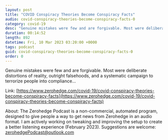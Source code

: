 ```yaml
---
layout: post
title: "COVID Conspiracy Theories Become Conspiracy Facts"
audio: covid-conspiracy-theories-become-conspiracy-facts-0
category: covid-19
desc: "Genuine mistakes were few and are forgivable. Most were deliberate distortions of reality, outright falsehoods, and a systematic campaign to terrorize people into compliance..."
duration: 00:14:52
length: 892
datetime: Fri, 10 Mar 2023 03:20:00 +0000
tags: podcast
guid: covid-conspiracy-theories-become-conspiracy-facts-0
order: 0
---
```

Genuine mistakes were few and are forgivable. Most were deliberate distortions of reality, outright falsehoods, and a systematic campaign to terrorize people into compliance...

Link: [https://www.zerohedge.com/covid-19/covid-conspiracy-theories-become-conspiracy-facts](https://www.zerohedge.com/covid-19/covid-conspiracy-theories-become-conspiracy-facts)

About: The Zerohedge Podcast is a non-commercial, automated program, designed to give people a way to get news from Zerohedge in an audio format.  I am actively working on tweaking and improving the setup to create a better listening experience (February 2023).  Suggestions are welcome: [zerohedgePodcast@outlook.com](mailto:zerohedgePodcast@outlook.com)